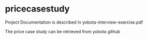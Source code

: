 # pricecasestudy

Project Documentation is described in yobota-interview-exercise.pdf

The price case study can be retrieved from yobota github
